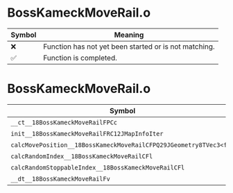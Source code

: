 # BossKameckMoveRail.o
| Symbol | Meaning 
| ------------- | ------------- 
| :x: | Function has not yet been started or is not matching. 
| :white_check_mark: | Function is completed. 


# BossKameckMoveRail.o
| Symbol | Decompiled? |
| ------------- | ------------- |
| `__ct__18BossKameckMoveRailFPCc` | :x: |
| `init__18BossKameckMoveRailFRC12JMapInfoIter` | :x: |
| `calcMovePosition__18BossKameckMoveRailCFPQ29JGeometry8TVec3<f>l` | :x: |
| `calcRandomIndex__18BossKameckMoveRailCFl` | :x: |
| `calcRandomStoppableIndex__18BossKameckMoveRailCFl` | :x: |
| `__dt__18BossKameckMoveRailFv` | :x: |
